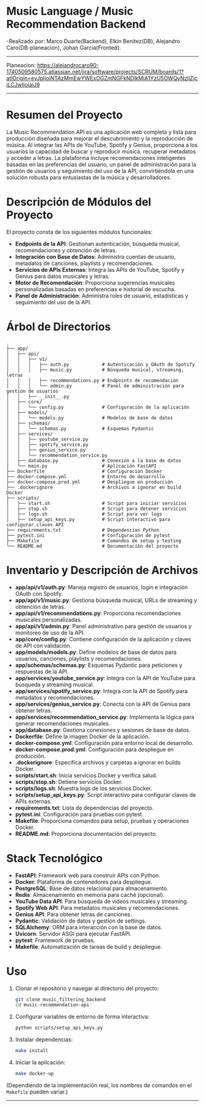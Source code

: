 # Music Language / Music Recommendation Backend
-Realizado por: Marco Duarte(Backend), Elkin Benitez(DB), Alejandro Caro(DB-planeacion), Johan Garcia(Fronted).

---

Planeacion: https://alejandrocaro90-1740509580575.atlassian.net/jira/software/projects/SCRUM/boards/1?atlOrigin=eyJpIjoiNTAzMmEwYWExOGZmNGFkNDlkMjA1YzU5OWQyNzljZjciLCJwIjoiaiJ9

---

# Resumen del Proyecto
La Music Recommendation API es una aplicación web completa y lista para producción diseñada para mejorar el descubrimiento y la reproducción de música. Al integrar las APIs de YouTube, Spotify y Genius, proporciona a los usuarios la capacidad de buscar y reproducir música, recuperar metadatos y acceder a letras. La plataforma incluye recomendaciones inteligentes basadas en las preferencias del usuario, un panel de administración para la gestión de usuarios y seguimiento del uso de la API, convirtiéndola en una solución robusta para entusiastas de la música y desarrolladores.

# Descripción de Módulos del Proyecto
El proyecto consta de los siguientes módulos funcionales:
- **Endpoints de la API**: Gestionan autenticación, búsqueda musical, recomendaciones y obtención de letras.
- **Integración con Base de Datos**: Administra cuentas de usuario, metadatos de canciones, playlists y recomendaciones.
- **Servicios de APIs Externas**: Integra las APIs de YouTube, Spotify y Genius para datos musicales y letras.
- **Motor de Recomendación**: Proporciona sugerencias musicales personalizadas basadas en preferencias e historial de escucha.
- **Panel de Administración**: Administra roles de usuario, estadísticas y seguimiento del uso de la API.

# Árbol de Directorios
```
.
├── app/
│   ├── api/
│   │   ├── v1/
│   │   │   ├── auth.py            # Autenticación y OAuth de Spotify
│   │   │   ├── music.py           # Búsqueda musical, streaming, letras
│   │   │   ├── recommendations.py # Endpoints de recomendación
│   │   │   └── admin.py           # Panel de administración para gestión de usuarios
│   │   ├── __init__.py
│   ├── core/
│   │   └── config.py              # Configuración de la aplicación
│   ├── models/
│   │   └── models.py              # Modelos de base de datos
│   ├── schemas/
│   │   └── schemas.py             # Esquemas Pydantic
│   ├── services/
│   │   ├── youtube_service.py
│   │   ├── spotify_service.py
│   │   ├── genius_service.py
│   │   └── recommendation_service.py
│   ├── database.py                # Conexión a la base de datos
│   └── main.py                    # Aplicación FastAPI
├── Dockerfile                     # Configuración Docker
├── docker-compose.yml             # Entorno de desarrollo
├── docker-compose.prod.yml        # Despliegue en producción
├── .dockerignore                  # Archivos a ignorar en build Docker
├── scripts/
│   ├── start.sh                   # Script para iniciar servicios
│   ├── stop.sh                    # Script para detener servicios
│   ├── logs.sh                    # Script para ver logs
│   ├── setup_api_keys.py          # Script interactivo para configurar claves API
├── requirements.txt               # Dependencias Python
├── pytest.ini                     # Configuración de pytest
├── Makefile                       # Comandos de setup y testing
└── README.md                      # Documentación del proyecto
```

# Inventario y Descripción de Archivos
- **app/api/v1/auth.py**: Maneja registro de usuarios, login e integración OAuth con Spotify.
- **app/api/v1/music.py**: Gestiona búsqueda musical, URLs de streaming y obtención de letras.
- **app/api/v1/recommendations.py**: Proporciona recomendaciones musicales personalizadas.
- **app/api/v1/admin.py**: Panel administrativo para gestión de usuarios y monitoreo de uso de la API.
- **app/core/config.py**: Contiene configuración de la aplicación y claves de API con validación.
- **app/models/models.py**: Define modelos de base de datos para usuarios, canciones, playlists y recomendaciones.
- **app/schemas/schemas.py**: Esquemas Pydantic para peticiones y respuestas de la API.
- **app/services/youtube_service.py**: Integra con la API de YouTube para búsqueda y streaming musical.
- **app/services/spotify_service.py**: Integra con la API de Spotify para metadatos y recomendaciones.
- **app/services/genius_service.py**: Conecta con la API de Genius para obtener letras.
- **app/services/recommendation_service.py**: Implementa la lógica para generar recomendaciones musicales.
- **app/database.py**: Gestiona conexiones y sesiones de base de datos.
- **Dockerfile**: Define la imagen Docker de la aplicación.
- **docker-compose.yml**: Configuración para entorno local de desarrollo.
- **docker-compose.prod.yml**: Configuración para despliegue en producción.
- **.dockerignore**: Especifica archivos y carpetas a ignorar en builds Docker.
- **scripts/start.sh**: Inicia servicios Docker y verifica salud.
- **scripts/stop.sh**: Detiene servicios Docker.
- **scripts/logs.sh**: Muestra logs de los servicios Docker.
- **scripts/setup_api_keys.py**: Script interactivo para configurar claves de APIs externas.
- **requirements.txt**: Lista de dependencias del proyecto.
- **pytest.ini**: Configuración para pruebas con pytest.
- **Makefile**: Proporciona comandos para setup, pruebas y operaciones Docker.
- **README.md**: Proporciona documentación del proyecto.

# Stack Tecnológico
- **FastAPI**: Framework web para construir APIs con Python.
- **Docker**: Plataforma de contenedores para despliegue.
- **PostgreSQL**: Base de datos relacional para almacenamiento.
- **Redis**: Almacenamiento en memoria para caché (opcional).
- **YouTube Data API**: Para búsqueda de videos musicales y streaming.
- **Spotify Web API**: Para metadatos musicales y recomendaciones.
- **Genius API**: Para obtener letras de canciones.
- **Pydantic**: Validación de datos y gestión de settings.
- **SQLAlchemy**: ORM para interacción con la base de datos.
- **Uvicorn**: Servidor ASGI para ejecutar FastAPI.
- **pytest**: Framework de pruebas.
- **Makefile**: Automatización de tareas de build y despliegue.

# Uso
1. Clonar el repositorio y navegar al directorio del proyecto:
   ```bash
   git clone music_filtering_backend
   cd music-recommendation-api
   ```
2. Configurar variables de entorno de forma interactiva:
   ```bash
   python scripts/setup_api_keys.py
   ```
3. Instalar dependencias:
   ```bash
   make install
   ```
4. Iniciar la aplicación:
   ```bash
   make docker-up
   ```

(Dependiendo de la implementación real, los nombres de comandos en el `Makefile` pueden variar.)

---
